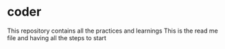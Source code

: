 # coder
This repository contains all the practices and learnings 
This is the read me file and having all the steps to start 
